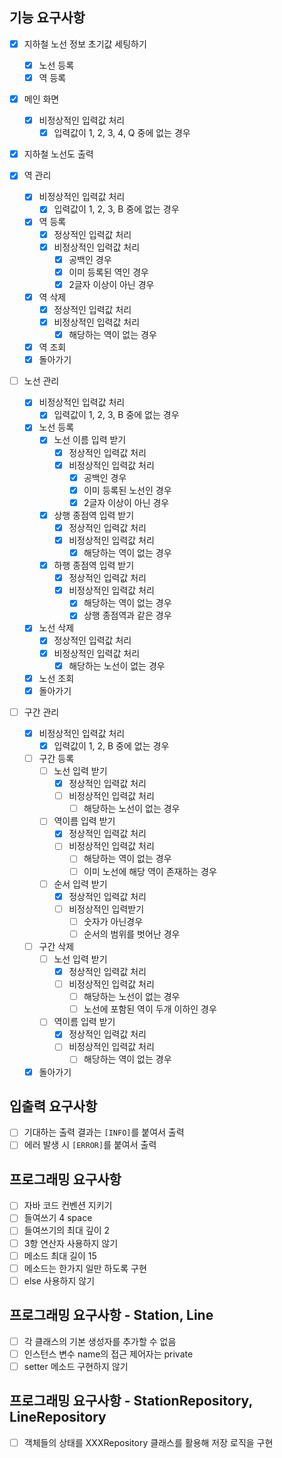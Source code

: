 ## 기능 요구사항

- [x] 지하철 노선 정보 초기값 세팅하기
    - [x] 노선 등록
    - [x] 역 등록

- [x] 메인 화면
    - [x] 비정상적인 입력값 처리
        - [x] 입력값이 1, 2, 3, 4, Q 중에 없는 경우

- [x] 지하철 노선도 출력

- [x] 역 관리
    - [x] 비정상적인 입력값 처리
        - [x] 입력값이 1, 2, 3, B 중에 없는 경우
    - [x] 역 등록
        - [x] 정상적인 입력값 처리
        - [x] 비정상적인 입력값 처리
            - [x] 공백인 경우
            - [x] 이미 등록된 역인 경우
            - [x] 2글자 이상이 아닌 경우
    - [x] 역 삭제
        - [x] 정상적인 입력값 처리
        - [x] 비정상적인 입력값 처리
            - [x] 해당하는 역이 없는 경우
    - [x] 역 조회
    - [x] 돌아가기

- [ ] 노선 관리
    - [x] 비정상적인 입력값 처리
        - [x] 입력값이 1, 2, 3, B 중에 없는 경우
    - [x] 노선 등록
        - [x] 노선 이름 입력 받기
            - [x] 정상적인 입력값 처리
            - [x] 비정상적인 입력값 처리
                - [x] 공백인 경우
                - [x] 이미 등록된 노선인 경우
                - [x] 2글자 이상이 아닌 경우
        - [x] 상행 종점역 입력 받기
            - [x] 정상적인 입력값 처리
            - [x] 비정상적인 입력값 처리
                - [x] 해당하는 역이 없는 경우
        - [x] 하행 종점역 입력 받기
            - [x] 정상적인 입력값 처리
            - [x] 비정상적인 입력값 처리
                - [x] 해당하는 역이 없는 경우
                - [x] 상행 종점역과 같은 경우
    - [x] 노선 삭제
        - [x] 정상적인 입력값 처리
        - [x] 비정상적인 입력값 처리
            - [x] 해당하는 노선이 없는 경우
    - [x] 노선 조회
    - [x] 돌아가기

- [ ] 구간 관리
    - [x] 비정상적인 입력값 처리
        - [x] 입력값이 1, 2, B 중에 없는 경우
    - [ ] 구간 등록
        - [ ] 노선 입력 받기
            - [x] 정상적인 입력값 처리
            - [ ] 비정상적인 입력값 처리
                - [ ] 해당하는 노선이 없는 경우
        - [ ] 역이름 입력 받기
            - [x] 정상적인 입력값 처리
            - [ ] 비정상적인 입력값 처리
                - [ ] 해당하는 역이 없는 경우
                - [ ] 이미 노선에 해당 역이 존재하는 경우
        - [ ] 순서 입력 받기
            - [x] 정상적인 입력값 처리
            - [ ] 비정상적인 입력받기
                - [ ] 숫자가 아닌경우
                - [ ] 순서의 범위를 벗어난 경우
    - [ ] 구간 삭제
        - [ ] 노선 입력 받기
            - [x] 정상적인 입력값 처리
            - [ ] 비정상적인 입력값 처리
                - [ ] 해당하는 노선이 없는 경우
                - [ ] 노선에 포함된 역이 두개 이하인 경우
        - [ ] 역이름 입력 받기
            - [x] 정상적인 입력값 처리
            - [ ] 비정상적인 입력값 처리
                - [ ] 해당하는 역이 없는 경우
    - [x] 돌아가기

## 입출력 요구사항

- [ ] 기대하는 출력 결과는 `[INFO]`를 붙여서 출력
- [ ] 에러 발생 시 `[ERROR]`를 붙여서 출력

## 프로그래밍 요구사항

- [ ] 자바 코드 컨벤션 지키기
- [ ] 들여쓰기 4 space
- [ ] 들여쓰기의 최대 깊이 2
- [ ] 3항 연산자 사용하지 않기
- [ ] 메소드 최대 길이 15
- [ ] 메소드는 한가지 일만 하도록 구현
- [ ] else 사용하지 않기

## 프로그래밍 요구사항 - Station, Line

- [ ] 각 클래스의 기본 생성자를 추가할 수 없음
- [ ] 인스턴스 변수 name의 접근 제어자는 private
- [ ] setter 메소드 구현하지 않기

## 프로그래밍 요구사항 - StationRepository, LineRepository

- [ ] 객체들의 상태를 XXXRepository 클래스를 활용해 저장 로직을 구현